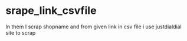 # srape_link_csvfile
In them   I scrap shopname and from given link in csv file i use justdialdial site to scrap
